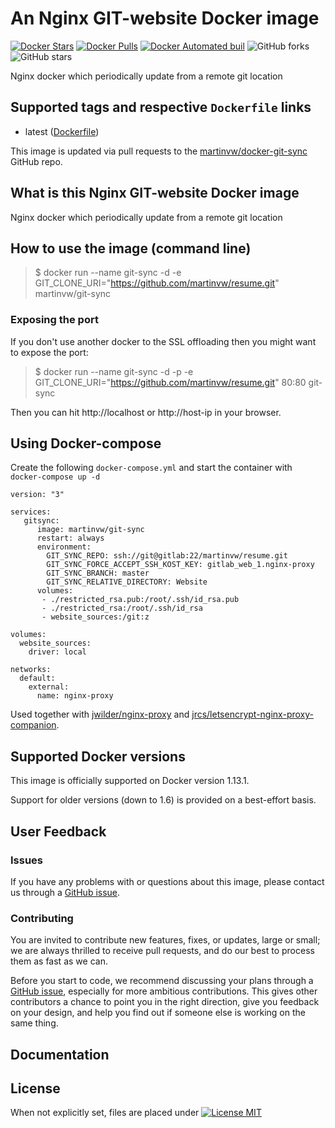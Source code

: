 # An Nginx GIT-website Docker image

[![Docker Stars](https://img.shields.io/docker/stars/martinvw/git-sync.svg)](https://hub.docker.com/r/martinvw/git-sync/)  [![Docker Pulls](https://img.shields.io/docker/pulls/martinvw/git-sync.svg)](https://hub.docker.com/r/martinvw/git-sync/)  [![Docker Automated buil](https://img.shields.io/docker/automated/martinvw/git-sync.svg)](https://hub.docker.com/r/martinvw/git-sync/)  ![GitHub forks](https://img.shields.io/github/forks/martinvw/docker-git-sync.svg?style=social&label=Fork) ![GitHub stars](https://img.shields.io/github/stars/martinvw/docker-git-sync.svg?style=social&label=Star)

Nginx docker which periodically update from a remote git location

## Supported tags and respective ```Dockerfile``` links

* latest ([Dockerfile](https://raw.githubusercontent.com/martinvw/docker-git-sync/master/Dockerfile))

This image is updated via pull requests to the [martinvw/docker-git-sync](https://github.com/martinvw/docker-git-sync) GitHub repo.

## What is this Nginx GIT-website Docker image

Nginx docker which periodically update from a remote git location

## How to use the image (command line)

> $ docker run --name git-sync -d -e GIT\_CLONE\_URI="https://github.com/martinvw/resume.git" martinvw/git-sync

### Exposing the port

If you don't use another docker to the SSL offloading then you might want to expose the port:

> $ docker run --name git-sync -d -p -e GIT\_CLONE\_URI="https://github.com/martinvw/resume.git" 80:80 git-sync

Then you can hit http://localhost or http://host-ip in your browser.

## Using Docker-compose

Create the following ```docker-compose.yml``` and start the container with ```docker-compose up -d```

```
version: "3"

services:
   gitsync:
      image: martinvw/git-sync
      restart: always
      environment:
        GIT_SYNC_REPO: ssh://git@gitlab:22/martinvw/resume.git
        GIT_SYNC_FORCE_ACCEPT_SSH_KOST_KEY: gitlab_web_1.nginx-proxy
        GIT_SYNC_BRANCH: master
        GIT_SYNC_RELATIVE_DIRECTORY: Website
      volumes:
       - ./restricted_rsa.pub:/root/.ssh/id_rsa.pub
       - ./restricted_rsa:/root/.ssh/id_rsa
       - website_sources:/git:z

volumes:
  website_sources:
    driver: local

networks:
  default:
    external:
      name: nginx-proxy
```

Used together with [jwilder/nginx-proxy](https://hub.docker.com/r/jwilder/nginx-proxy) and [jrcs/letsencrypt-nginx-proxy-companion](https://hub.docker.com/r/jrcs/letsencrypt-nginx-proxy-companion).

## Supported Docker versions

This image is officially supported on Docker version 1.13.1.

Support for older versions (down to 1.6) is provided on a best-effort basis.

## User Feedback

### Issues

If you have any problems with or questions about this image, please contact us through a [GitHub issue](https://github.com/martinvw/docker-git-sync/issues).

### Contributing

You are invited to contribute new features, fixes, or updates, large or small; we are always thrilled to receive pull requests, and do our best to process them as fast as we can.

Before you start to code, we recommend discussing your plans through a [GitHub issue](https://github.com/martinvw/docker-git-sync/issues), especially for more ambitious contributions. This gives other contributors a chance to point you in the right direction, give you feedback on your design, and help you find out if someone else is working on the same thing.

## Documentation

## License

When not explicitly set, files are placed under [![License MIT](https://img.shields.io/github/license/mashape/apistatus.svg)](https://opensource.org/licenses/MIT)
